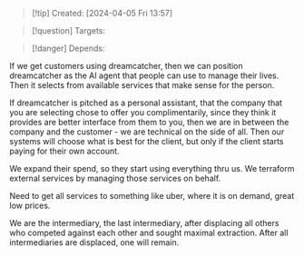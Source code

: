
>[!tip] Created: [2024-04-05 Fri 13:57]

>[!question] Targets: 

>[!danger] Depends: 

If we get customers using dreamcatcher, then we can position dreamcatcher as the AI agent that people can use to manage their lives.  Then it selects from available services that make sense for the person.

If dreamcatcher is pitched as a personal assistant, that the company that you are selecting chose to offer you complimentarily, since they think it provides are better interface from them to you, then we are in between the company and the customer - we are technical on the side of all.  Then our systems will choose what is best for the client, but only if the client starts paying for their own account.

We expand their spend, so they start using everything thru us.  We terraform external services by managing those services on behalf.

Need to get all services to something like uber, where it is on demand, great low prices.

We are the intermediary, the last intermediary, after displacing all others who competed against each other and sought maximal extraction.  After all intermediaries are displaced, one will remain.